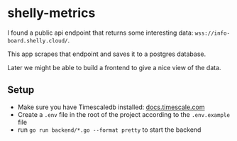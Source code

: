 # shelly-metrics

I found a public api endpoint that returns some interesting data: `wss://info-board.shelly.cloud/`.

This app scrapes that endpoint and saves it to a postgres database.

Later we might be able to build a frontend to give a nice view of the data.

## Setup

- Make sure you have Timescaledb installed: [docs.timescale.com](https://docs.timescale.com/self-hosted/latest/install/)
- Create a `.env` file in the root of the project according to the `.env.example` file
- run `go run backend/*.go --format pretty` to start the backend
